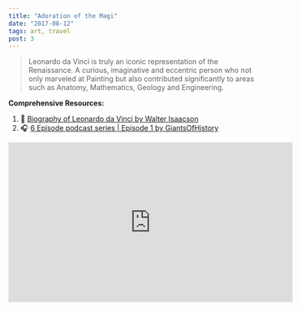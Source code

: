 ```yaml
---
title: "Adoration of the Magi"
date: "2017-08-12"
tags: art, travel
post: 3
---
```


> Leonardo da Vinci is truly an iconic representation of the Renaissance. A curious,    imaginative and eccentric person who not only marveled at Painting but also contributed significantly to areas such as Anatomy, Mathematics, Geology and Engineering.


**Comprehensive Resources:**
1. 📖 [Biography of Leonardo da Vinci by Walter Isaacson](https://www.goodreads.com/book/show/34684622-leonardo-da-vinci)
2. 🎧 [6 Episode podcast series | Episode 1 by GiantsOfHistory](https:)

<iframe width="560" height="315" src="https://www.youtube.com/embed/5uooRe07mYM" frameborder="0" allow="autoplay; encrypted-media" allowfullscreen></iframe>
